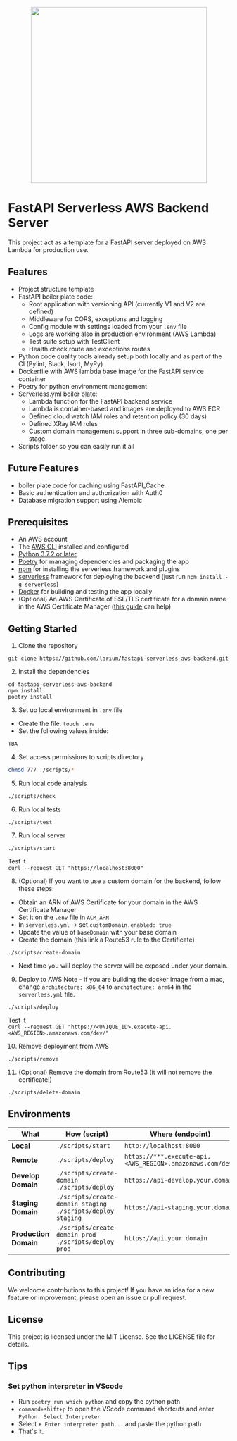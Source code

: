 <p align="center">
<img src="assets/sls_lambda_fastapi.png" data-canonical-src="assets/sls_lambda_fastapi.png" width=400/>
</p>

# FastAPI Serverless AWS Backend Server

This project act as a template for a FastAPI server deployed on AWS Lambda for production use.


## Features
- Project structure template
- FastAPI boiler plate code:
  - Root application with versioning API (currently V1 and V2 are defined)
  - Middleware for CORS, exceptions and logging
  - Config module with settings loaded from your `.env` file
  - Logs are working also in production environment (AWS Lambda)
  - Test suite setup with TestClient
  - Health check route and exceptions routes
 - Python code quality tools already setup both locally and as part of the CI (Pylint, Black, Isort, MyPy)
 - Dockerfile with AWS lambda base image for the FastAPI service container
 - Poetry for python environment management
 - Serverless.yml boiler plate:
   - Lambda function for the FastAPI backend service
   - Lambda is container-based and images are deployed to AWS ECR
   - Defined cloud watch IAM roles and retention policy (30 days)
   - Defined XRay IAM roles
   - Custom domain management support in three sub-domains, one per stage.
  - Scripts folder so you can easily run it all
   
## Future Features
- boiler plate code for caching using FastAPI_Cache
- Basic authentication and authorization with Auth0
- Database migration support using Alembic

## Prerequisites
- An AWS account
- The [AWS CLI](https://aws.amazon.com/cli/) installed and configured
- [Python 3.7.2 or later](https://www.python.org/downloads/)
- [Poetry](https://python-poetry.org/) for managing dependencies and packaging the app
- [npm](https://www.npmjs.com/) for installing the serverless framework and plugins
- [serverless](https://www.serverless.com/) framework for deploying the backend (just run `npm install -g serverless`)
- [Docker](https://www.docker.com/) for building and testing the app locally
- (Optional) An AWS Certificate of SSL/TLS certificate for a domain name in the AWS Certificate Manager ([this guide](https://docs.aws.amazon.com/apigateway/latest/developerguide/how-to-custom-domains-prerequisites.html) can help)

## Getting Started
1. Clone the repository
```
git clone https://github.com/larium/fastapi-serverless-aws-backend.git
```

2. Install the dependencies
```
cd fastapi-serverless-aws-backend
npm install
poetry install
```

3. Set up local environment in `.env` file
- Create the file: `touch .env`
- Set the following values inside:
```
TBA
```

4. Set access permissions to scripts directory
```bash
chmod 777 ./scripts/*
```

5. Run local code analysis
```
./scripts/check
```

6. Run local tests
```
./scripts/test
```

7. Run local server
```
./scripts/start
```
Test it </br>
`curl --request GET "https://localhost:8000"`

8. (Optional) If you want to use a custom domain for the backend, follow these steps:
- Obtain an ARN of AWS Certificate for your domain in the AWS Certificate Manager
- Set it on the `.env` file in `ACM_ARN`
- In `serverless.yml` -> set `customDomain.enabled: true`
- Update the value of `baseDomain` with your base domain
- Create the domain (this link a Route53 rule to the Certificate)
```
./scripts/create-domain
```
- Next time you will deploy the server will be exposed under your domain.

9. Deploy to AWS
Note - if you are building the docker image from a mac, change `architecture: x86_64` to `architecture: arm64` in the `serverless.yml` file.
```
./scripts/deploy
```
Test it </br>
`curl --request GET "https://<UNIQUE_ID>.execute-api.<AWS_REGION>.amazonaws.com/dev/"`

10. Remove deployment from AWS
```
./scripts/remove
```

11. (Optional) Remove the domain from Route53 (it will not remove the certificate!)
```
./scripts/delete-domain
```

## Environments
What | How (script) | Where (endpoint)
--- | --- | --- 
**Local** | `./scripts/start` | `http://localhost:8000`
**Remote**|`./scripts/deploy`|`https://***.execute-api.<AWS_REGION>.amazonaws.com/dev/`
**Develop Domain**|`./scripts/create-domain`</br>`./scripts/deploy`|`https://api-develop.your.domain`
**Staging Domain**|`./scripts/create-domain staging`</br>`./scripts/deploy staging`|`https://api-staging.your.domain`
**Production Domain**|`./scripts/create-domain prod`</br>`./scripts/deploy prod`|`https://api.your.domain`

## Contributing
We welcome contributions to this project! If you have an idea for a new feature or improvement, please open an issue or pull request.

## License
This project is licensed under the MIT License. See the LICENSE file for details.


## Tips
### Set python interpreter in VScode
- Run `poetry run which python` and copy the python path
- `command+shift+p` to open the VScode command shortcuts and enter `Python: Select Interpreter`
- Select `+ Enter interpreter path...` and paste the python path
- That's it.
